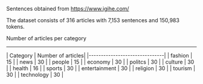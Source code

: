 Sentences obtained from https://www.igihe.com/

The dataset consists of 316 articles with 7,153 sentences and 150,983 tokens.

Number of articles per category


-------------------------------
| Category | Number of articles|
|-------------------------------|
| fashion | 15 |
| news | 30 |
| people | 15 |
| economy | 30 |
| politcs | 30 |
| culture | 30 |
| health | 16 |
| sports | 30 |
| entertainment | 30 |
| religion | 30 |
| tourism | 30 |
| technology | 30 |
